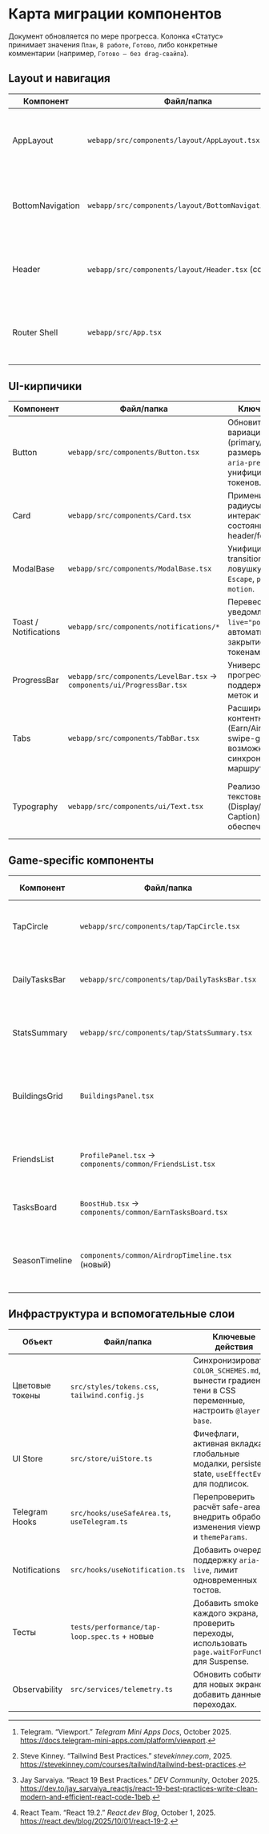# Карта миграции компонентов

Документ обновляется по мере прогресса. Колонка «Статус» принимает значения `План`, `В работе`, `Готово`, либо конкретные комментарии (например, `Готово — без drag-свайпа`).

## Layout и навигация
| Компонент | Файл/папка | Ключевые действия | Зависимости | Статус |
| --- | --- | --- | --- | --- |
| AppLayout | `webapp/src/components/layout/AppLayout.tsx` | Контейнер `max-w-xl`, поддержка safe-area через `env(safe-area-inset-*)`, использование `motion-safe`/`motion-reduce` классов Tailwind и `useEffectEvent` для событий resize.[^telegram-viewport][^tailwind-best][^react-best] | React 19, Tailwind токены, `useSafeArea` | Готово |
| BottomNavigation | `webapp/src/components/layout/BottomNavigation.tsx` | Фиксированное позиционирование, пять вкладок, `aria-current`, `aria-label`, поддержка клавиатурной навигации и `startTransition` при переключении.[^react192] | `useSafeArea`, `framer-motion`, Tailwind | Готово |
| Header | `webapp/src/components/layout/Header.tsx` (создать) | Варианты для Tap/Exchange/Friends/Earn/Airdrop, отображение профиля, CTA, адаптивные размеры текста, анимации появления (Framer Motion + `prefers-reduced-motion`). | `useGameStore`, `useAuthStore`, `OptimizedImage` | План |
| Router Shell | `webapp/src/App.tsx` | Настроить `Routes`, `React.lazy` и `Suspense` на уровне экранов, feature flag `uiStore.isNextUiEnabled`, передавать `location` через `startTransition`. | `react-router-dom@6.30`, `uiStore` | Готово — Next UI shell + глобальные модалки |

## UI-кирпичики
| Компонент | Файл/папка | Ключевые действия | Зависимости | Статус |
| --- | --- | --- | --- | --- |
| Button | `webapp/src/components/Button.tsx` | Обновить систему вариаций (primary/secondary/ghost), размеры, `data-loading`, `aria-pressed`, унифицировать цвета из токенов. | Tailwind, `class-variance-authority` | Готово |
| Card | `webapp/src/components/Card.tsx` | Применить новые радиусы/тени, добавить интерактивные состояния, поддержку header/footer слотов. | Tailwind, CSS vars | Готово |
| ModalBase | `webapp/src/components/ModalBase.tsx` | Унифицировать оверлей, transition, фокус-ловушку, обработку `Escape`, `prefers-reduced-motion`. | `framer-motion@12`, Tailwind | Готово |
| Toast / Notifications | `webapp/src/components/notifications/*` | Перевести на стек уведомлений с `aria-live="polite"`, автоматическим закрытием и темing-токенами. | `useNotification`, Tailwind | План |
| ProgressBar | `webapp/src/components/LevelBar.tsx` → `components/ui/ProgressBar.tsx` | Универсальный прогресс-бар с поддержкой градиента, меток и анимаций. | Tailwind | Готово |
| Tabs | `webapp/src/components/TabBar.tsx` | Расширить под контентные вкладки (Earn/Airdrop), добавить swipe-gesture (по возможности), синхронизировать с маршрутизатором. | `useSafeArea`, `framer-motion` | План |
| Typography | `webapp/src/components/ui/Text.tsx` | Реализовать компонент текстовых стилей (Display/H1–H6, Body, Caption) на базе токенов; обеспечить `as`-prop. | Tailwind токены | Готово — базовая реализация (внедрение в экраны в работе) |

## Game-specific компоненты
| Компонент | Файл/папка | Ключевые действия | Зависимости | Статус |
| --- | --- | --- | --- | --- |
| TapCircle | `webapp/src/components/tap/TapCircle.tsx` | Выделить круг планеты, состояния tap/boost/cooldown, анимация импульса, хаптик. | `framer-motion`, `useHaptic` | Готово — базовая реализация в Next UI |
| DailyTasksBar | `webapp/src/components/tap/DailyTasksBar.tsx` | Объединить ежедневные задания, бусты, streak, добавить CTA на Earn. | `useGameStore`, `useCatalogStore` | Готово — CTA и таймер | 
| StatsSummary | `webapp/src/components/tap/StatsSummary.tsx` | Сводные данные по энергии, доходу, престижу, использование `AnimatedNumber`. | `useGameStore`, `AnimatedNumber` | Готово |
| BuildingsGrid | `BuildingsPanel.tsx` | Обновить карточки под токены, добавить виртуализацию секций `react-virtuoso`, Suspense загрузку. | React.lazy, Zustand | Есть (нужен рефактор) |
| FriendsList | `ProfilePanel.tsx` → `components/common/FriendsList.tsx` | Список друзей, CTA share, отображение прогресса рефералов. | `useGameStore`, Friends API | План |
| TasksBoard | `BoostHub.tsx` → `components/common/EarnTasksBoard.tsx` | Фильтры по задачам, прогресс, состояния выполнения, CTA. | `useGameStore`, telemetry | План |
| SeasonTimeline | `components/common/AirdropTimeline.tsx` (новый) | Таймлайн сезонов и ивентов, адаптивная шкала времени, подсвеченные активные события. | Tailwind, дата-утилиты | TBD |

## Инфраструктура и вспомогательные слои
| Объект | Файл/папка | Ключевые действия | Зависимости | Статус |
| --- | --- | --- | --- | --- |
| Цветовые токены | `src/styles/tokens.css`, `tailwind.config.js` | Синхронизировать с `COLOR_SCHEMES.md`, вынести градиенты/тени в CSS переменные, настроить `@layer base`. | Tailwind 3.4.18 | Готово |
| UI Store | `src/store/uiStore.ts` | Фичефлаги, активная вкладка, глобальные модалки, persisted state, `useEffectEvent` для подписок. | Zustand 5, React 19 | В работе — фичефлаг и persisted state |
| Telegram Hooks | `src/hooks/useSafeArea.ts`, `useTelegram.ts` | Перепроверить расчёт safe-area, внедрить обработку изменения viewport и `themeParams`. | `@tma.js/sdk-react` | План |
| Notifications | `src/hooks/useNotification.ts` | Добавить очередь, поддержку `aria-live`, лимит одновременных тостов. | React 19 | План |
| Тесты | `tests/performance/tap-loop.spec.ts` + новые | Добавить smoke для каждого экрана, проверить переходы, использовать `page.waitForFunction` для Suspense. | Playwright 1.45.2 | План |
| Observability | `src/services/telemetry.ts` | Обновить события для новых экранов, добавить данные о переходах. | Telemetry API | План |

[^react192]: React Team. “React 19.2.” *React.dev Blog*, October 1, 2025. https://react.dev/blog/2025/10/01/react-19-2.
[^react-best]: Jay Sarvaiya. “React 19 Best Practices.” *DEV Community*, October 2025. https://dev.to/jay_sarvaiya_reactjs/react-19-best-practices-write-clean-modern-and-efficient-react-code-1beb.
[^tailwind-best]: Steve Kinney. “Tailwind Best Practices.” *stevekinney.com*, 2025. https://stevekinney.com/courses/tailwind/tailwind-best-practices.
[^tailwind-tokens]: Nadia Nicol. “Integrating Design Tokens with Tailwind CSS.” *Nicolabs Portfolio*, April 2025. https://portfolio.nicolabs.co.uk/integrating-design-tokens-with-tailwind-css/.
[^telegram-viewport]: Telegram. “Viewport.” *Telegram Mini Apps Docs*, October 2025. https://docs.telegram-mini-apps.com/platform/viewport.
